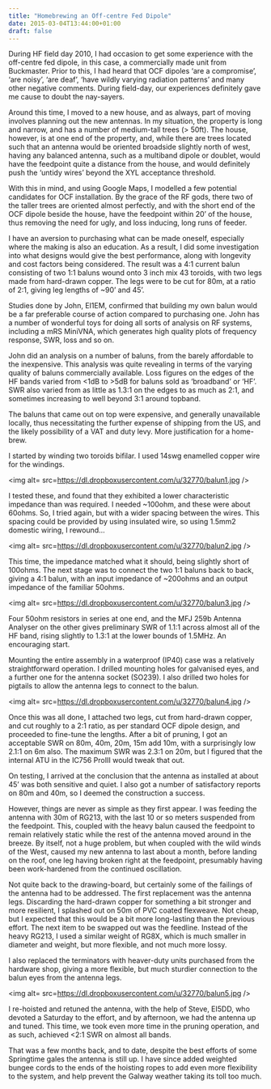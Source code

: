 ```yaml
---
title: "Homebrewing an Off-centre Fed Dipole"
date: 2015-03-04T13:44:00+01:00
draft: false
---
```


During HF field day 2010, I had occasion to get some experience with the off-centre fed dipole, in this case, a commercially made unit from Buckmaster.
Prior to this, I had heard that OCF dipoles ‘are a compromise’, ‘are noisy’, ‘are deaf’, ‘have wildly varying radiation patterns’ and many other negative comments. During field-day, our experiences definitely gave me cause to doubt the nay-sayers.

Around this time, I moved to a new house, and as always, part of moving involves planning out the new antennas. In my situation, the property is long and narrow, and has a number of medium-tall trees (&gt; 50ft). The house, however, is at one end of the property, and, while there are trees located such that an antenna would be oriented broadside slightly north of west, having any balanced antenna, such as a multiband dipole or doublet, would have the feedpoint quite a distance from the house, and would definitely push the ‘untidy wires’ beyond the XYL acceptance threshold.

With this in mind, and using Google Maps, I modelled a few potential candidates for OCF installation. By the grace of the RF gods, there two of the taller trees are oriented almost perfectly, and with the short end of the OCF dipole beside the house, have the feedpoint within 20’ of the house, thus removing the need for ugly, and loss inducing, long runs of feeder.

I have an aversion to purchasing what can be made oneself, especially where the making is also an education. As a result, I did some investigation into what designs would give the best performance, along with longevity and cost factors being considered. The result was a 4:1 current balun consisting of two 1:1 baluns wound onto 3 inch mix 43 toroids, with two legs made from hard-drawn copper. The legs were to be cut for 80m, at a ratio of 2:1, giving leg lengths of ~90’ and 45’.

Studies done by John, EI1EM, confirmed that building my own balun would be a far preferable course of action compared to purchasing one. John has a number of wonderful toys for doing all sorts of analysis on RF systems, including a mRS MiniVNA, which generates high quality plots of frequency response, SWR, loss and so on.

John did an analysis on a number of baluns, from the barely affordable to the inexpensive. This analysis was quite revealing in terms of the varying quality of baluns commercially available. Loss figures on the edges of the HF bands varied from &lt;1dB to &gt;5dB for baluns sold as ‘broadband’ or ‘HF’. SWR also varied from as little as 1.3:1 on the edges to as much as 2:1, and sometimes increasing to well beyond 3:1 around topband.

The baluns that came out on top were expensive, and generally unavailable locally, thus necessitating the further expense of shipping from the US, and the likely possibility of a VAT and duty levy. More justification for a home-brew.

I started by winding two toroids bifilar. I used 14swg enamelled copper wire for the windings.

<img alt= src=https://dl.dropboxusercontent.com/u/32770/balun1.jpg />

I tested these, and found that they exhibited a lower characteristic impedance than was required. I needed ~100ohm, and these were about 60ohms. So, I tried again, but with a wider spacing between the wires. This spacing could be provided by using insulated wire, so using 1.5mm2 domestic wiring, I rewound…

<img alt= src=https://dl.dropboxusercontent.com/u/32770/balun2.jpg />

This time, the impedance matched what it should, being slightly short of 100ohms.
The next stage was to connect the two 1:1 baluns back to back, giving a 4:1 balun, with an input impedance of ~200ohms and an output impedance of the familiar 50ohms.

<img alt= src=https://dl.dropboxusercontent.com/u/32770/balun3.jpg />

Four 50ohm resistors in series at one end, and the MFJ 259b Antenna Analyser on the other gives preliminary SWR of 1.1:1 across almost all of the HF band, rising slightly to 1.3:1 at the lower bounds of 1.5MHz. An encouraging start.

Mounting the entire assembly in a waterproof (IP40) case was a relatively straightforward operation. I drilled mounting holes for galvanised eyes, and a further one for the antenna socket (SO239). I also drilled two holes for pigtails to allow the antenna legs to connect to the balun.

<img alt= src=https://dl.dropboxusercontent.com/u/32770/balun4.jpg />

Once this was all done, I attached two legs, cut from hard-drawn copper, and cut roughly to a 2:1 ratio, as per standard OCF dipole design, and proceeded to fine-tune the lengths. After a bit of pruning, I got an acceptable SWR on 80m, 40m, 20m, 15m add 10m, with a surprisingly low 2.1:1 on 6m also. The maximum SWR was 2.3:1 on 20m, but I figured that the internal ATU in the IC756 ProIII would tweak that out.

On testing, I arrived at the conclusion that the antenna as installed at about 45’ was both sensitive and quiet. I also got a number of satisfactory reports on 80m and 40m, so I deemed the construction a success.

However, things are never as simple as they first appear. I was feeding the antenna with 30m of RG213, with the last 10 or so meters suspended from the feedpoint. This, coupled with the heavy balun caused the feedpoint to remain relatively static while the rest of the antenna moved around in the breeze. By itself, not a huge problem, but when coupled with the wild winds of the West, caused my new antenna to last about a month, before landing on the roof, one leg having broken right at the feedpoint, presumably having been work-hardened from the continued oscillation.

Not quite back to the drawing-board, but certainly some of the failings of the antenna had to be addressed. The first replacement was the antenna legs. Discarding the hard-drawn copper for something a bit stronger and more resilient, I splashed out on 50m of PVC coated flexweave. Not cheap, but I expected that this would be a bit more long-lasting than the previous effort. The next item to be swapped out was the feedline. Instead of the heavy RG213, I used a similar weight of RG8X, which is much smaller in diameter and weight, but more flexible, and not much more lossy.

I also replaced the terminators with heaver-duty units purchased from the hardware shop, giving a more flexible, but much sturdier connection to the balun eyes from the antenna legs.

<img alt= src=https://dl.dropboxusercontent.com/u/32770/balun5.jpg />

I re-hoisted and retuned the antenna, with the help of Steve, EI5DD, who devoted a Saturday to the effort, and by afternoon, we had the antenna up and tuned. This time, we took even more time in the pruning operation, and as such, achieved &lt;2:1 SWR on almost all bands.

That was a few months back, and to date, despite the best efforts of some Springtime gales the antenna is still up. I have since added weighted bungee cords to the ends of the hoisting ropes to add even more flexibility to the system, and help prevent the Galway weather taking its toll too much.

